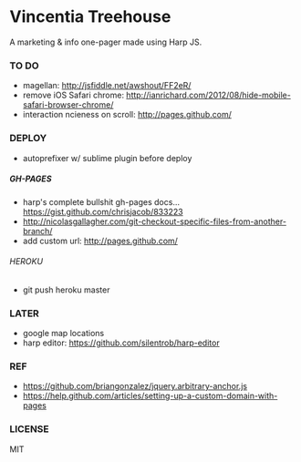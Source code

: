 Vincentia Treehouse
===================

A marketing & info one-pager made using Harp JS. 

### TO DO
- magellan: http://jsfiddle.net/awshout/FF2eR/
- remove iOS Safari chrome: http://ianrichard.com/2012/08/hide-mobile-safari-browser-chrome/
- interaction ncieness on scroll: http://pages.github.com/

### DEPLOY
- autoprefixer w/ sublime plugin before deploy
##### GH-PAGES
- harp's complete bullshit gh-pages docs… https://gist.github.com/chrisjacob/833223
- http://nicolasgallagher.com/git-checkout-specific-files-from-another-branch/
- add custom url: http://pages.github.com/
###### HEROKU
- git push heroku master

### LATER
- google map locations
- harp editor: https://github.com/silentrob/harp-editor

### REF
- https://github.com/briangonzalez/jquery.arbitrary-anchor.js
- https://help.github.com/articles/setting-up-a-custom-domain-with-pages

### LICENSE
MIT
